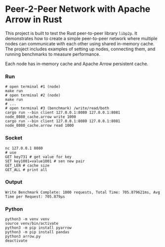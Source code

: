 # Peer-2-Peer Network with Apache Arrow in Rust

This project is built to test the Rust peer-to-peer library `libp2p`. It demonstrates how to create a simple peer-to-peer network where multiple nodes can communicate with each other using shared in-memory cache. The project includes examples of setting up nodes, connecting them, and running benchmarks to measure performance.

Each node has in-memory cache and Apache Arrow persistent cache.

### Run
```shell
# open terminal #1 (node)
make run
# open terminal #2 (node)
make run
# ...
# open terminal #3 (benchmark) /write/read/both
cargo run --bin client 127.0.0.1:8080 127.0.0.1:8081 node_8080_cache.arrow write 1000
cargo run --bin client 127.0.0.1:8080 127.0.0.1:8081 node_8080_cache.arrow read 1000
```

### Socket
```shell
nc 127.0.0.1 8080
# use
GET key731 # get value for key
SET key1001=value1001 # sen new pair
GET_LEN # cache size
GET_ALL # print all
```

### Output
```shell
Write Benchmark Complete: 1000 requests, Total Time: 705.879621ms, Avg Time per Request: 705.879µs
```

### Python
```shell
python3 -m venv venv
source venv/bin/activate
python3 -m pip install pyarrow
python3 -m pip install pandas
python3 arrow.py
deactivate
```